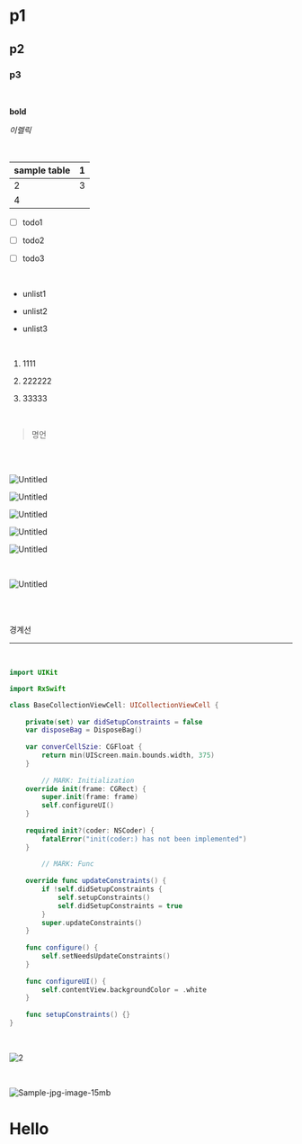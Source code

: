 # p1

## p2

### p3

<br/>

**bold**

*이렐릭*

<br/>

 | sample table | 1 | 
 | ---- | ---- | 
 | 2 | 3 | 
 | 4 |  | 

- [ ] todo1

- [ ] todo2

- [ ] todo3

<br/>

- unlist1

- unlist2

- unlist3

<br/>

1. 1111

2. 222222

3. 33333

<br/>

> 명언

<br/>

<br/>

![Untitled](0e479716_Untitled.png)

![Untitled](7cbc5d90_Untitled.png)

![Untitled](7cbc5d90_Untitled.png)

![Untitled](7cbc5d90_Untitled.png)

![Untitled](c1d182e5_Untitled.png)

<br/>

![Untitled](d3955ce5_Untitled.png)

<br/>

<br/>

경계선

---

<br/>


```swift
import UIKit

import RxSwift

class BaseCollectionViewCell: UICollectionViewCell {
	
	private(set) var didSetupConstraints = false
	var disposeBag = DisposeBag()
	
	var converCellSzie: CGFloat {
		return min(UIScreen.main.bounds.width, 375)
	}
	
		// MARK: Initialization
	override init(frame: CGRect) {
		super.init(frame: frame)
		self.configureUI()
	}
	
	required init?(coder: NSCoder) {
		fatalError("init(coder:) has not been implemented")
	}
	
		// MARK: Func
	
	override func updateConstraints() {
		if !self.didSetupConstraints {
			self.setupConstraints()
			self.didSetupConstraints = true
		}
		super.updateConstraints()
	}
	
	func configure() {
		self.setNeedsUpdateConstraints()
	}
	
	func configureUI() {
		self.contentView.backgroundColor = .white
	}
	
	func setupConstraints() {}
}
```

<br/>

![2](dab3de9b_2.gif)

<br/>

![Sample-jpg-image-15mb](c8c26a55_Sample-jpg-image-15mb.jpeg)

# Hello

<br/>

<br/>

<br/>

<br/>

